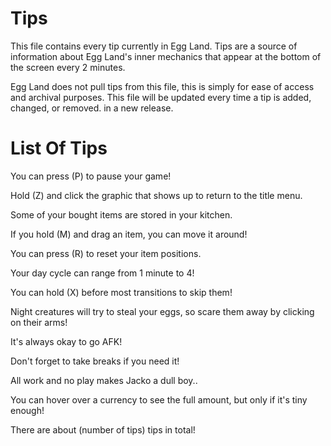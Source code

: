 # Tips

This file contains every tip currently in Egg Land. Tips are a source of information about Egg Land's inner mechanics that appear at the bottom of the screen every 2 minutes.

Egg Land does not pull tips from this file, this is simply for ease of access and archival purposes. This file will be updated every time a tip is added, changed, or removed. in a new release.

# List Of Tips

You can press (P) to pause your game!

Hold (Z) and click the graphic that shows up to return to the title menu.

Some of your bought items are stored in your kitchen.

If you hold (M) and drag an item, you can move it around!

You can press (R) to reset your item positions.

Your day cycle can range from 1 minute to 4!

You can hold (X) before most transitions to skip them!

Night creatures will try to steal your eggs, so scare them away by clicking on their arms!

It's always okay to go AFK!

Don't forget to take breaks if you need it!

All work and no play makes Jacko a dull boy..

You can hover over a currency to see the full amount, but only if it's tiny enough!

There are about (number of tips) tips in total!